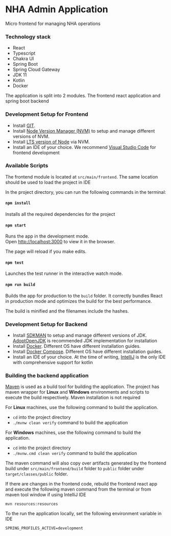 NHA Admin Application
====================================
Micro frontend for managing NHA operations

### Technology stack
- React
- Typescript
- Chakra UI
- Spring Boot
- Spring Cloud Gateway
- JDK 11
- Kotlin
- Docker

The application is split into 2 modules. The frontend react application and spring boot backend

### Development Setup for Frontend
- Install [GIT](https://git-scm.com/book/en/v2/Getting-Started-Installing-Git).
- Install [Node Version Manager (NVM)](https://github.com/nvm-sh/nvm#installing-and-updating) to setup and manage different versions of NVM.
- Install [LTS version of Node](https://github.com/nvm-sh/nvm#long-term-support) via NVM.
- Install an IDE of your choice. We recommend [Visual Studio Code](https://code.visualstudio.com/download) for frontend development

### Available Scripts

The frontend module is located at `src/main/frontend`. The same location should be used to load the project in IDE 

In the project directory, you can run the following commands in the terminal:

#### `npm install`

Installs all the required dependencies for the project

#### `npm start`

Runs the app in the development mode.<br /> Open
[http://localhost:3000](http://localhost:3000) to view it in the browser.

The page will reload if you make edits.

#### `npm test`

Launches the test runner in the interactive watch mode.

#### `npm run build`

Builds the app for production to the `build` folder. It correctly bundles
React in production mode and optimizes the build for the best performance.

The build is minified and the filenames include the hashes.

### Development Setup for Backend
- Install [SDKMAN](https://sdkman.io/install) to setup and manage different versions of JDK.
  [AdoptOpenJDK](https://sdkman.io/jdks#AdoptOpenJDK) is recommended JDK implementation for installation
- Install [Docker](https://docs.docker.com/get-docker/). Different OS have different installation guides.
- Install [Docker Compose](https://docs.docker.com/compose/install/). Different OS have different installation guides.
- Install an IDE of your choice. At the time of writing, [IntelliJ](https://www.jetbrains.com/idea/download)
  is the only IDE with comprehensive support for kotlin

### Building the backend application
[Maven](https://maven.apache.org/) is used as a build tool for building the application. The project has maven wrapper
for **Linux** and **Windows** environments and scripts to execute the build respectively.
Maven installation is not required

For **Linux** machines, use the following command to build the application.
- `cd` into the project directory
- `./mvnw clean verify` command to build the application

For **Windows** machines, use the following command to build the application.
- `cd` into the project directory
- `./mvnw.cmd clean verify` command to build the application

The maven command will also copy over artifacts generated by the frontend build under `src/main/frontend/build` folder to `public`
folder under `target/classes/public` folder. 

If there are changes in the frontend code, rebuild the frontend react app and execute the following maven command from the terminal or
from maven tool window if using IntelliJ IDE  

`mvn resources:resources`

To the run the application locally, set the following environment variable in IDE

`SPRING_PROFILES_ACTIVE=development`
